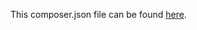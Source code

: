 This composer.json file can be found [here](https://github.com/GoogleCloudPlatform/google-cloud-php-trace/blob/e26ce5caebec0f0d1aa0f17275fd8b18c9f7dbc8/composer.json).